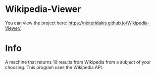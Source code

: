 # Wikipedia-Viewer

You can view the project here: https://nixteridakis.github.io/Wikipedia-Viewer/

Info
=====
A machine that returns 10 results from Wikipedia from a subject of your choosing.
This program uses the Wikipedia API.
